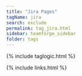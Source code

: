 ```yaml
---
title: "Jira Pages"
tagName: jira
search: exclude
permalink: tag_jira.html
sidebar: teamforge_sidebar
folder: tags
---
```

{% include taglogic.html %}

{% include links.html %}
